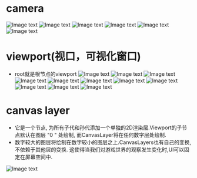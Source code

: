 # camera
![Image text](image/camera1.png)
![Image text](image/camera2.png)
![Image text](image/camera3.png)
![Image text](image/camera4.png)
![Image text](image/camera5.png)
![Image text](image/camera6.png)



# viewport(视口，可视化窗口)
- root就是根节点的viewport
  ![Image text](image/viewport1.png)
  ![Image text](image/viewport2.png)
  ![Image text](image/viewport3.png)
  ![Image text](image/viewport4.png)
  ![Image text](image/viewport5.png)
  ![Image text](image/viewport6.png)
  ![Image text](image/viewport7.png)
  ![Image text](image/viewport8.png)
  ![Image text](image/viewport9.png)
  ![Image text](image/viewport10.png)
  ![Image text](image/viewport11.png)

# canvas layer
-  它是一个节点, 为所有子代和孙代添加一个单独的2D渲染层.Viewport的子节点默认在图层 "0 " 处绘制, 而CanvasLayer将在任何数字层处绘制.
- 数字较大的图层将绘制在数字较小的图层之上.CanvasLayers也有自己的变换, 不依赖于其他层的变换. 这使得当我们对游戏世界的观察发生变化时,UI可以固定在屏幕空间中.

![Image text](image/canvaslayers.png)

